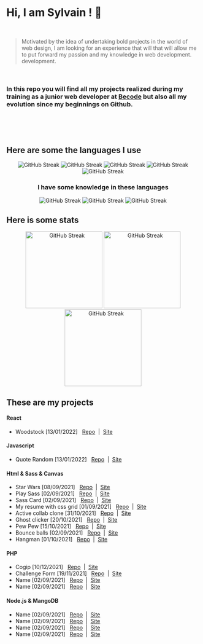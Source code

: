 
# Hi, I am Sylvain ! :vulcan_salute:
<br>

> Motivated by the idea of undertaking bold projects in the world of web
> design, I am looking for an experience that will that will allow me to
> put forward my passion and my knowledge in web development.
> development.


<br>

### In this repo you will find all my projects realized during my training as a junior web developer at [Becode](https://becode.org/) but also all my evolution since my beginnings on Github.


<br>
<br>
<br>

## Here are some the languages I use 

<p align="center">
<img  src="https://img.shields.io/badge/JavaScript-F7DF1E?style=for-the-badge&logo=javascript&logoColor=black" alt="GitHub Streak">
<img  src="https://img.shields.io/badge/HTML5-E34F26?style=for-the-badge&logo=html5&logoColor=white" alt="GitHub Streak">
<img  src="https://img.shields.io/badge/CSS3-1572B6?style=for-the-badge&logo=css3&logoColor=white" alt="GitHub Streak">
<img  src="https://img.shields.io/badge/Sass-CC6699?style=for-the-badge&logo=sass&logoColor=white" alt="GitHub Streak">
<img  src="https://img.shields.io/badge/React-20232A?style=for-the-badge&logo=react&logoColor=61DAFB" alt="GitHub Streak">
</p>
<h3 align="center">I have some knowledge in these languages</h3>
<p align="center">
<img src="https://img.shields.io/badge/Node.js-43853D?style=for-the-badge&logo=node.js&logoColor=white" alt="GitHub Streak">
<img src="https://img.shields.io/badge/PHP-777BB4?style=for-the-badge&logo=php&logoColor=white" alt="GitHub Streak">
<img src="https://img.shields.io/badge/MongoDB-4EA94B?style=for-the-badge&logo=mongodb&logoColor=white" alt="GitHub Streak">
</p>

## Here is some stats

<p align="center">
<img height="200px" src="https://github-readme-stats.vercel.app/api?username=Sylvain-Valvassori&show_icons=true&theme=react" alt="GitHub Streak">
<img height="200px" src="https://github-readme-stats.vercel.app/api/top-langs/?username=Sylvain-Valvassori&layout=compact&theme=react" alt="GitHub Streak">
<img height="200px" src="https://github-readme-streak-stats.herokuapp.com?user=Sylvain-Valvassori&theme=react&hide_border=true&ring=FFFFFF" alt="GitHub Streak">
</p>

## These are my projects

#### React
 - Woodstock [13/01/2022]&nbsp;&nbsp; [Repo](https://github.com/Sylvain-Valvassori/woodstock)&nbsp; |&nbsp; [Site](https://sylvain-valvassori.github.io/woodstock/)

#### Javascript
 - Quote Random  [13/01/2022]&nbsp;&nbsp; [Repo](https://github.com/Sylvain-Valvassori/Quote-random)&nbsp; |&nbsp; [Site](https://sylvain-valvassori.github.io/Quote-random/)
 
 
#### Html & Sass & Canvas
- Star Wars [08/09/2021]&nbsp;&nbsp; [Repo](https://github.com/Sylvain-Valvassori/Star-Wars-crawl)&nbsp; |&nbsp; [Site](https://sylvain-valvassori.github.io/Star-Wars-crawl/)
- Play Sass [02/09/2021]&nbsp;&nbsp; [Repo](https://github.com/Sylvain-Valvassori/Play-Sass)&nbsp; |&nbsp; [Site](https://sylvain-valvassori.github.io/Play-Sass/)
- Sass Card [02/09/2021]&nbsp;&nbsp; [Repo](https://github.com/Sylvain-Valvassori/Sass-Card)&nbsp; |&nbsp; [Site](https://sylvain-valvassori.github.io/Sass-Card/)
- My resume with css grid [01/09/2021]&nbsp;&nbsp; [Repo](https://github.com/Sylvain-Valvassori/My-CV)&nbsp; |&nbsp; [Site](https://sylvain-valvassori.github.io/My-CV/)
- Active collab clone [31/10/2021]&nbsp;&nbsp; [Repo](https://github.com/Sylvain-Valvassori/Active-collab-clone)&nbsp; |&nbsp; [Site](https://sylvain-valvassori.github.io/Active-collab-clone/)
- Ghost clicker [20/10/2021]&nbsp;&nbsp; [Repo](https://github.com/WilliamLoey/Cookie-Clicker)&nbsp; |&nbsp; [Site](https://williamloey.github.io/Cookie-Clicker/)
- Pew Pew [15/10/2021]&nbsp;&nbsp; [Repo](https://github.com/Sylvain-Valvassori/Pew-Pew)&nbsp; |&nbsp; [Site](https://sylvain-valvassori.github.io/Pew-Pew/)
- Bounce balls [02/09/2021]&nbsp;&nbsp; [Repo](https://github.com/Sylvain-Valvassori/Bounce-Balls)&nbsp; |&nbsp; [Site](https://sylvain-valvassori.github.io/Bounce-Balls/)
- Hangman [01/10/2021]&nbsp;&nbsp; [Repo](https://github.com/Sylvain-Valvassori/Hangman)&nbsp; |&nbsp; [Site](https://sylvain-valvassori.github.io/Hangman/)


#### PHP
- Cogip [10/12/2021]&nbsp;&nbsp; [Repo](https://github.com/Sylvain-Valvassori/Cogip)&nbsp; |&nbsp; [Site]()
- Challenge Form [19/11/2021]&nbsp;&nbsp; [Repo](https://github.com/Sylvain-Valvassori/Challenge-Form)&nbsp; |&nbsp; [Site]()
- Name [02/09/2021]&nbsp;&nbsp; [Repo]()&nbsp; |&nbsp; [Site]()
- Name [02/09/2021]&nbsp;&nbsp; [Repo]()&nbsp; |&nbsp; [Site]()

#### Node.js & MangoDB
- Name [02/09/2021]&nbsp;&nbsp; [Repo]()&nbsp; |&nbsp; [Site]()
- Name [02/09/2021]&nbsp;&nbsp; [Repo]()&nbsp; |&nbsp; [Site]()
- Name [02/09/2021]&nbsp;&nbsp; [Repo]()&nbsp; |&nbsp; [Site]()
- Name [02/09/2021]&nbsp;&nbsp; [Repo]()&nbsp; |&nbsp; [Site]()






